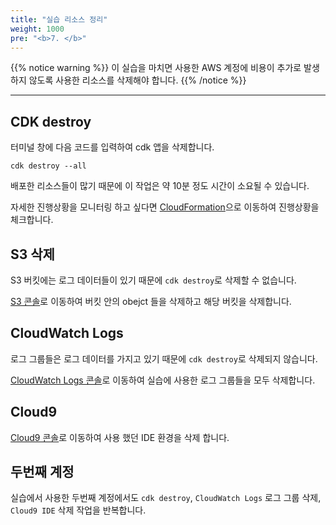 ```yaml
---
title: "실습 리소스 정리"
weight: 1000
pre: "<b>7. </b>"
---
```


{{% notice warning %}}
이 실습을 마치면 사용한 AWS 계정에 비용이 추가로 발생하지 않도록 사용한 리소스를 삭제해야 합니다.
{{% /notice %}}

***

## CDK destroy

터미널 창에 다음 코드를 입력하여 cdk 앱을 삭제합니다.

```
cdk destroy --all
```

배포한 리소스들이 많기 때문에 이 작업은 약 10분 정도 시간이 소요될 수 있습니다.

자세한 진행상황을 모니터링 하고 싶다면 [CloudFormation](https://us-east-2.console.aws.amazon.com/cloudformation/home?region=us-east-2#/stacks?filteringText=&filteringStatus=active&viewNested=true&hideStacks=false)으로 이동하여 진행상황을 체크합니다.

## S3 삭제

S3 버킷에는 로그 데이터들이 있기 때문에 `cdk destroy`로 삭제할 수 없습니다.

[S3 콘솔](https://s3.console.aws.amazon.com/s3/home?region=us-east-2)로 이동하여 버킷 안의 obejct 들을 삭제하고 해당 버킷을 삭제합니다.

## CloudWatch Logs

로그 그룹들은 로그 데이터를 가지고 있기 때문에 `cdk destroy`로 삭제되지 않습니다.

[CloudWatch Logs 콘솔](https://us-east-2.console.aws.amazon.com/cloudwatch/home?region=us-east-2#logsV2:log-groups)로 이동하여 실습에 사용한 로그 그룹들을 모두 삭제합니다.

## Cloud9
[Cloud9 콘솔](https://us-east-2.console.aws.amazon.com/cloud9/home)로 이동하여 사용 했던 IDE 환경을 삭제 합니다.

## 두번째 계정
실습에서 사용한 두번째 계정에서도 `cdk destroy`, `CloudWatch Logs` 로그 그룹 삭제, `Cloud9 IDE` 삭제 작업을 반복합니다.